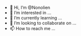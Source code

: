 - 👋 Hi, I’m @Nonolien
- 👀 I’m interested in ...
- 🌱 I’m currently learning ...
- 💞️ I’m looking to collaborate on ...
- 📫 How to reach me ...

<!---
Nonolien/Nonolien is a ✨ special ✨ repository because its `README.md` (this file) appears on your GitHub profile.
You can click the Preview link to take a look at your changes.
--->
